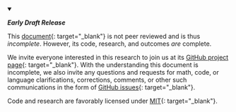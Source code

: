 <details markdown=block open>

<summary markdown=span>

**_Early Draft Release_**

</summary>

This [document](https://zset.space/ZSET.pdf){: target="_blank"} is not peer reviewed and is thus _incomplete_. However, its code, research, and outcomes _are_ complete.

We invite everyone interested in this research to join us at its [GitHub project page](https://github.com/zset-space/zset-space){: target="_blank"}. With the understanding this document is incomplete, we also invite any questions and requests for math, code, or language clarifications, corrections, comments, or other such communications in the form of [GitHub issues](https://github.com/zset-space/zset-space/issues){: target="_blank"}.

Code and research are favorably licensed under [MIT](https://github.com/zset-space/zset-space/blob/main/LICENSE){: target="_blank"}.
</details>
